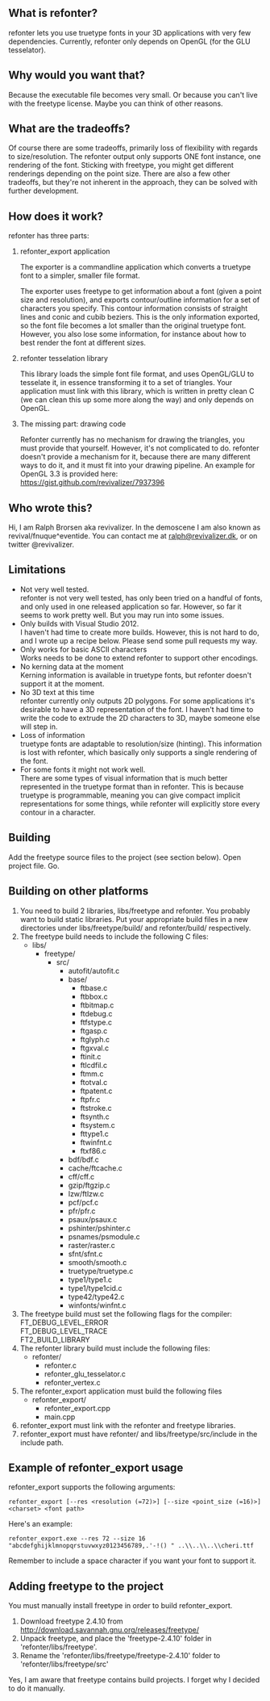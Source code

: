 What is refonter?
------------------

refonter lets you use truetype fonts in your 3D applications with very few dependencies. Currently, refonter only depends on OpenGL (for the GLU tesselator).

Why would you want that?
------------------

Because the executable file becomes very small. Or because you can't live with the freetype license. Maybe you can think of other reasons.
 
What are the tradeoffs?
------------------

Of course there are some tradeoffs, primarily loss of flexibility with regards to size/resolution. The refonter output only supports ONE font instance, one rendering of the font. Sticking with freetype, you might get different renderings depending on the point size. There are also a few other tradeoffs, but they're not inherent in the approach, they can be solved with further development.

How does it work?
------------------

refonter has three parts:

1. refonter_export application

   The exporter is a commandline application which converts a truetype font to a simpler, smaller file format.  

   The exporter uses freetype to get information about a font (given a point size and resolution), and exports contour/outline information for a set of characters you specify. This contour information consists of straight lines and conic and cubib beziers. This is the only information exported, so the font file becomes a lot smaller than the original truetype font. However, you also lose some information, for instance about how to best render the font at different sizes.

2. refonter tesselation library

   This library loads the simple font file format, and uses OpenGL/GLU to tesselate it, in essence transforming it to a set of triangles. Your application must link with this library, which is written in pretty clean C (we can clean this up some more along the way) and only depends on OpenGL.

3. The missing part: drawing code  

   Refonter currently has no mechanism for drawing the triangles, you must provide that yourself. However, it's not complicated to do. refonter doesn't provide a mechanism for it, because there are many different ways to do it, and it must fit into your drawing pipeline. An example for OpenGL 3.3 is provided here: https://gist.github.com/revivalizer/7937396


Who wrote this?
-----------------
Hi, I am Ralph Brorsen aka revivalizer. In the demoscene I am also known as revival/fnuque^eventide. You can contact me at ralph@revivalizer.dk, or on twitter @revivalizer.

Limitations
------------------
* Not very well tested.  
refonter is not very well tested, has only been tried on a handful of fonts, and only used in one released application so far. However, so far it seems to work pretty well. But you may run into some issues.
* Only builds with Visual Studio 2012.  
I haven't had time to create more builds. However, this is not hard to do, and I wrote up a recipe below. Please send some pull requests my way.
* Only works for basic ASCII characters  
Works needs to be done to extend refonter to support other encodings. 
* No kerning data at the moment  
Kerning information is available in truetype fonts, but refonter doesn't support it at the moment.
* No 3D text at this time  
refonter currently only outputs 2D polygons. For some applications it's desirable to have a 3D representation of the font. I haven't had time to write the code to extrude the 2D characters to 3D, maybe someone else will step in.
* Loss of information  
truetype fonts are adaptable to resolution/size (hinting). This information is lost with refonter, which basically only supports a single rendering of the font. 
* For some fonts it might not work well.  
There are some types of visual information that is much better represented in the truetype format than in refonter. This is because truetype is programmable, meaning you can give compact implicit representations for some things, while refonter will explicitly store every contour in a character.

Building
------------------
Add the freetype source files to the project (see section below). Open project file. Go.

Building on other platforms
------------------
1. You need to build 2 libraries, libs/freetype and refonter. You probably want to build static libraries. Put your appropriate build files in a new directories under libs/freetype/build/ and refonter/build/ respectively.
2. The freetype build needs to include the following C files:
   * libs/
      * freetype/
         * src/
            * autofit/autofit.c
            * base/
               * ftbase.c
               * ftbbox.c
               * ftbitmap.c
               * ftdebug.c
               * ftfstype.c
               * ftgasp.c
               * ftglyph.c
               * ftgxval.c
               * ftinit.c
               * ftlcdfil.c
               * ftmm.c
               * ftotval.c
               * ftpatent.c
               * ftpfr.c
               * ftstroke.c
               * ftsynth.c
               * ftsystem.c
               * fttype1.c
               * ftwinfnt.c
               * ftxf86.c
            * bdf/bdf.c
            * cache/ftcache.c
            * cff/cff.c
            * gzip/ftgzip.c
            * lzw/ftlzw.c
            * pcf/pcf.c
            * pfr/pfr.c
            * psaux/psaux.c
            * pshinter/pshinter.c
            * psnames/psmodule.c
            * raster/raster.c
            * sfnt/sfnt.c
            * smooth/smooth.c
            * truetype/truetype.c
            * type1/type1.c
            * type1/type1cid.c
            * type42/type42.c
            * winfonts/winfnt.c
3. The freetype build must set the following flags for the compiler:  
FT_DEBUG_LEVEL_ERROR  
FT_DEBUG_LEVEL_TRACE  
FT2_BUILD_LIBRARY  
4. The refonter library build must include the following files:  
   * refonter/
      * refonter.c
      * refonter_glu_tesselator.c
      * refonter_vertex.c
5. The refonter_export application must build the following files
   * refonter_export/
      * refonter_export.cpp
      * main.cpp
6. refonter_export must link with the refonter and freetype libraries.
7. refonter_export must have refonter/ and libs/freetype/src/include in the include path.

Example of refonter_export usage
------------------

refonter_export supports the following arguments:

    refonter_export [--res <resolution (=72)>] [--size <point_size (=16)>] <charset> <font path>

Here's an example:

    refonter_export.exe --res 72 --size 16 "abcdefghijklmnopqrstuvwxyz0123456789,.'-!() " ..\\..\\..\\cheri.ttf

Remember to include a space character if you want your font to support it.

Adding freetype to the project
------------------
You must manually install freetype in order to build refonter_export.

1. Download freetype 2.4.10 from http://download.savannah.gnu.org/releases/freetype/ 
2. Unpack freetype, and place the 'freetype-2.4.10' folder in 'refonter/libs/freetype'.
3. Rename the 'refonter/libs/freetype/freetype-2.4.10' folder to 'refonter/libs/freetype/src' 

Yes, I am aware that freetype contains build projects. I forget why I decided to do it manually.

